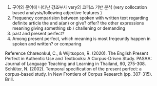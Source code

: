 1. 구어와 문어에 나타난 강조부사 very의 코퍼스 기반 분석 (very collocation based analysis/following adjective features )
2. Frequency comparision between spoken with written text regarding definite article the and a(an) 
or give? offer? the other expressions meaning giving something sb / challening or demanding 
3. past and present perfect?
4. Among present perfect, which meaning is most freqeuntly happen in spoken and written? or comparing 

Reference 
Chareonkul, C., & Wijitsopon, R. (2020). The English Present Perfect in Authentic Use and Textbooks: A Corpus-Driven Study. PASAA: Journal of Language Teaching and Learning in Thailand, 60, 275-308.
Schlüter, N. (2002). Temporal specification of the present perfect: a corpus-based study. In New Frontiers of Corpus Research (pp. 307-315). Brill.
